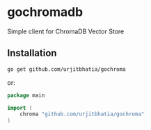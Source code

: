 # gochromadb
Simple client for ChromaDB Vector Store

## Installation

```bash
go get github.com/urjitbhatia/gochroma
```

or:

```go
package main 

import (
    chroma "github.com/urjitbhatia/gochroma"
)
```
